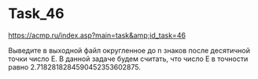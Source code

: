 # Task_46
https://acmp.ru/index.asp?main=task&amp;id_task=46

Выведите в выходной файл округленное до n знаков после десятичной точки число E. В данной задаче будем считать, что число Е в точности равно 2.7182818284590452353602875.
